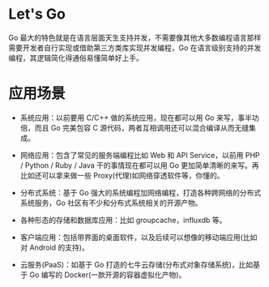 # Let's Go

Go 最大的特色就是在语言层面天生支持并发，不需要像其他大多数编程语言那样需要开发者自行实现或借助第三方类库实现并发编程，Go 在语言级别支持的并发编程，其逻辑简化得通俗易懂简单好上手。

# 应用场景

- 系统应用：以前要用 C/C++ 做的系统应用，现在都可以用 Go 来写，事半功倍，而且 Go 完美包容 C 源代码，两者互相调用还可以混合编译从而无缝集成。

- 网络应用：包含了常见的服务端编程比如 Web 和 API Service，以前用 PHP / Python / Ruby / Java 干的事情现在都可以用 Go 更加简单清晰的来写。再比如还可以拿来做一些 Proxy(代理)如网络穿透软件等，你懂的。

- 分布式系统：基于 Go 强大的系统编程加网络编程，打造各种跨网络的分布式系统服务，Go 社区有不少和分布式系统相关的开源产物。

- 各种形态的存储和数据库应用：比如 groupcache，influxdb 等。

- 客户端应用：包括带界面的桌面软件，以及后续可以想像的移动端应用(比如对 Android 的支持)。

- 云服务(PaaS)：如基于 Go 打造的七牛云存储(分布式对象存储系统)，比如基于 Go 编写的 Docker(一款开源的容器虚拟化产物)。
